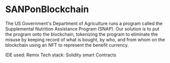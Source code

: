 # SANPonBlockchain
The US Government's Department of Agriculture runs a program called the Supplemental Nutrition Assistance Program (SNAP). Our solution is to put the program onto the blockchain, tokenizing the program to eliminate the misuse by keeping record of what is bought, by who, and from whom on the blockchain using an NFT to represent the benefit currency.

IDE used: Remix
Tech stack: Solidity smart Contracts
